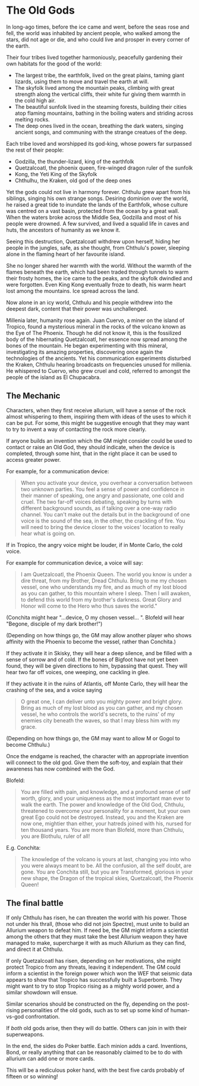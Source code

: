 The Old Gods
============

In long-ago times, before the ice came and went, before the seas rose and fell, the world was inhabited by
ancient people, who walked among the stars, did not age or die, and who could live and prosper in every corner of the earth.

Their four tribes lived together harmoniously, peacefully gardening their own habitats for the good of the world:

* The largest tribe, the earthfolk, lived on the great plains, taming giant lizards, using them to move and travel
  the earth at will.
* The skyfolk lived among the mountain peaks, climbing with great strength along the vertical cliffs,
  their white fur giving them warmth in the cold high air.
* The beautiful sunfolk lived in the steaming forests, building their cities atop flaming
  mountains, bathing in the boiling waters and striding across melting rocks.
* The deep ones lived in the ocean, breathing the dark waters, singing ancient songs,
  and communing with the strange creatues of the deep.

Each tribe loved and worshipped its god-king, whose powers far surpassed the rest of their people:

* Godzilla, the thunder-lizard, king of the earthfolk
* Quetzalcoatl, the phoenix queen, fire-winged dragon ruler of the sunfolk
* Kong, the Yeti King of the Skyfolk
* Chthulhu, the Kraken, old god of the deep ones

Yet the gods could not live in harmony forever. Chthulu grew apart from his siblings,
singing his own strange songs. Desiring dominion over the world, he raised a great tide to
inundate the lands of the Earthfolk, whose culture was centred on a vast basin, protected from the ocean
by a great wall. When the waters broke across the Middle Sea, Godzilla and most of his people were drowned.
A few survived, and lived a squalid life in caves and huts, the ancestors of humanity as we know it.

Seeing this destruction, Quetzalcoatl withdrew upon herself, hiding her people in the jungles, safe, as she thought,
from Chthulu's power, sleeping alone in the flaming heart of her favourite island. 

She no longer shared her warmth with the world. Without the warmth of the flames beneath the
earth, which had been traded through tunnels to warm their frosty homes, the ice came to the peaks, and the
skyfolk dwindled and were forgotten. Even King Kong eventually froze to death, his warm heart lost among the mountains.
Ice spread across the land.

Now alone in an icy world, Chthulu and his people withdrew into the deepest dark, content that their power was unchallenged.

Millenia later, humanity rose again. Juan Cuervo, a miner on the island of Tropico, found a mysterious mineral in the rocks
of the volcano known as the Eye of The Phoenix. Though he did not know it, this is the fossilized body of the hibernating
Quetzalcoatl, her essence now spread among the bones of the mountain. He began experimenting with this mineral, investigating
its amazing properties, discovering once again the technologies of the ancients. Yet his communication experiments disturbed
the Kraken, Chthulu hearing broadcasts on frequencies unused for millenia. He whispered to Cuervo, who grew cruel and cold,
referred to amongst the people of the island as El Chupacabra.

The Mechanic
------------

Characters, when they first receive allurium,
will have a sense of the rock almost whispering to them,
inspiring them with ideas of the uses to which it can be put.
For some, this might be suggestive enough that they may
want to try to invent a way of contacting the rock more clearly.

If anyone builds an invention which the GM might consider could be used to 
contact or raise an Old God, they should indicate, when the device is completed,
through some hint, that in the right place it can be used to 
access greater power. 

For example, for a communication device:

> When you activate your device, you overhear a conversation between two unknown parties.
You feel a sense of power and confidence in their manner of speaking, 
one angry and passionate, one cold and cruel.
The two far-off voices debating, speaking by turns with different
background sounds, as if talking over a one-way radio channel.
You can't make out the details but in the background of one voice
is the sound of the sea, in the other, the crackling of fire. 
You will need to bring the device closer to the voices' location to really hear what is going on.

If in Tropico, the angry voice might be louder, if in Monte Carlo,
the cold voice.

For example for communication device, a voice will say: 

> I am Quetzalcoatl, the Phoenix Queen. The world you know is
under a dire threat, from my Brother, Dread Chthulu. Bring to me
my chosen vessel, one who understands my fire, and as much of my lost
blood as you can gather, to this mountain where I sleep. Then
I will awaken, to defend this world from my brother's darkness.
Great Glory and Honor will come to the Hero who thus saves
the world."

(Conchita might hear "...device, O my chosen vessel... ". Blofeld
will hear "Begone, disciple of my dark brother!")

(Depending on how things go, the GM may allow another
player who shows affinity with the Phoenix 
to become the vessel, rather than Conchita.)

If they activate it in Skisky, they will hear a deep silence,
and be filled with a sense of sorrow and of cold. If the 
bones of Bigfoot have not yet been found, they will be given
directions to him, bypassing that quest. They will hear two
far off voices, one weeping, one cackling in glee.

If they activate it in the ruins of Atlantis, off Monte Carlo, 
they will hear the crashing
of the sea, and a voice saying 

> O great one, I can deliver
unto you mighty power and bright glory. Bring as much of my
lost blood as you can gather, and my chosen vessel,
he who controls the world's secrets, to the ruins' of my enemies
city beneath the waves, so that I may bless him with
my grace.

(Depending on how things go, the GM may want to allow M or
Gogol to become Chthulu.)

Once the endgame is reached, the character with an appropriate invention
will connect to the old god. Give them the
soft-toy, and explain that their awareness has now combined with
the God.

Blofeld:

> You are filled with pain, and knowledge, and a profound sense
of self worth, glory, and your uniqueness as the most important
man ever to walk the earth. The power and knowledge of the Old
God, Chthulu, threatened to overcome your personality for a
moment, but your own great Ego could not be destroyed. Instead,
you and the Kraken are now one, mightier than either,
your hatreds joined with his, nursed for ten thousand years.
You are more than Blofeld, more than Chthulu, you are Blothulu,
ruler of all!

E.g. Conchita:

> The knowledge of the volcano is yours at last, 
changing you into who you were always meant to be. All
the confusion, all the self doubt, are gone. You are Conchita still,
but you are Transformed, glorious in your new shape, the
Dragon of the tropical skies, Quetzalcoatl, the Phoenix Queen!

The final battle
----------------

If only Chthulu has risen, he can threaten the world with his power.
Those not under his thrall, (those who did not join Spectre),
must unite to build an Allurium weapon to defeat him. If need be, the GM
might inform a scientist among the others that they must take
the best Allurium weapon they have managed to make, supercharge
it with as much Allurium as they can find, and direct it at
Chthulu.

If only Quetzalcoatl has risen, depending on her motivations,
she might protect Tropico
from any threats, leaving it independent. The GM
could inform a scientist in the foreign power
which won the WEF that seismic data appears to show that
Tropico has successfully built a Superbomb. They 
might want to try to stop Tropico rising as a mighty world power,
and a similar showdown will ensue.

Similar scenarios should be constructed on the fly, depending on the post-
rising personalities of the old gods, such as to set up some kind of
human-vs-god confrontation.

If *both* old gods arise, then they will do battle.
Others can join in with their superweapons.

In the end, the sides do Poker battle. Each minion adds a card. Inventions, Bond, or
really anything that can be reasonably claimed to be to do with allurium can 
add one or more cards.

This will be a rediculous poker hand, with the best five cards probably
of fifteen or so winning!
